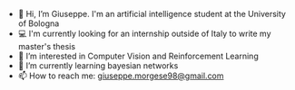- 👋 Hi, I’m Giuseppe. I'm an artificial intelligence student at the University of Bologna
- 💻 I'm currently looking for an internship outside of Italy to write my master's thesis
- 👀 I’m interested in Computer Vision and Reinforcement Learning
- 🌱 I’m currently learning bayesian networks
- 📫 How to reach me: giuseppe.morgese98@gmail.com

<!---
GiuseppeMorgese/GiuseppeMorgese is a ✨ special ✨ repository because its `README.md` (this file) appears on your GitHub profile.
You can click the Preview link to take a look at your changes.
--->
